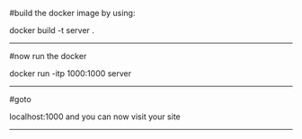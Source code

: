 #build the docker image by using:

docker build -t server .

-----------------------------------------

#now run the docker

docker run -itp 1000:1000 server 

-----------------------------------------

#goto

localhost:1000
and you can now visit your site

-----------------------------------------
